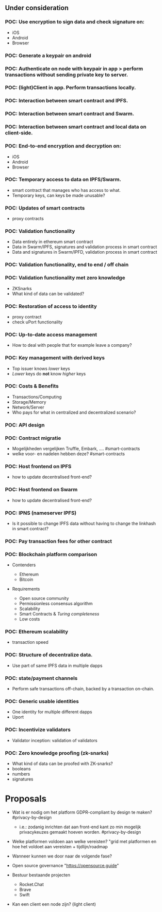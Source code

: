 ## Under consideration

### POC: Use encryption to sign data and check signature on:  
  - iOS
  - Android
  - Browser

### POC: Generate a keypair on android   
  
### POC: Authenticate on node with keypair in app > perform transactions without sending private key to server.
 
### POC: (light)Client in app. Perform transactions locally.

### POC: Interaction between smart contract and IPFS.

### POC: Interaction between smart contract and Swarm.

### POC: Interaction between smart contract and local data on client-side.

### POC: End-to-end encryption and decryption on:
  - iOS
  - Android
  - Browser

### POC: Temporary access to data on IPFS/Swarm.
  - smart contract that manages who has access to what.
  - Temporary keys, can keys be made unusable?

### POC: Updates of smart contracts
  - proxy contracts

### POC: Validation functionality
  - Data entirely in ethereum smart contract
  - Data in Swarm/IPFS, signatures and validation process in smart contract
  - Data and signatures in Swarm/IPFD, validation process in smart contract

### POC: Validation functionality, end to end / off chain

### POC: Validation functionality met zero knowledge
  - ZKSnarks
  - What kind of data can be validated?

### POC: Restoration of access to identity
  - proxy contract
  - check uPort functionality

### POC: Up-to-date access management
  - How to deal with people that for example leave a company?

### POC: Key management with derived keys
  - Top issuer knows *lower* keys
  - *Lower* keys do **not** know *higher* keys

### POC: Costs & Benefits
  - Transactions/Computing
  - Storage/Memory
  - Network/Server
  - Who pays for what in centralized and decentralized scenario?

### POC: API design
 
### POC: Contract migratie
  - Mogelijkheden vergelijken Truffle, Embark, .... #smart-contracts
  - welke voor- en nadelen hebben deze? #smart-contracts

### POC: Host frontend on IPFS
  - how to update decentralised front-end?

### POC: Host frontend on Swarm
  - how to update decentralised front-end?

### POC: IPNS (nameserver IPFS)
  - Is it possible to change IPFS data without having to change the linkhash in smart contract?

### POC: Pay transaction fees for other contract

### POC: Blockchain platform comparison
  - Contenders
    - Ethereum
    - Bitcoin

  - Requirements
    - Open source community
    - Permissionless consensus algorithm
    - Scalability
    - Smart Contracts & *Turing completeness*
    - Low costs

### POC: Ethereum scalability
  - transaction speed

### POC: Structure of decentralize data.
  - Use part of same IPFS data in multiple dapps

### POC: state/payment channels
  - Perform safe transactions off-chain, backed by a transaction on-chain. 

### POC: Generic usable identities
  - One identity for multiple different dapps
  - Uport

### POC: Incentivize validators
  - Validator inception: validation of validators

### POC: Zero knowledge proofing (zk-snarks)
  - What kind of data can be proofed with ZK-snarks?
  - booleans
  - numbers
  - signatures

# Proposals

  - Wat is er nodig om het platform GDPR-compliant by design te maken? #privacy-by-design
    - i.e.: zodanig inrichten dat aan front-end kant zo min mogelijk privacykeuzes gemaakt hoeven worden. #privacy-by-design

  - Welke platformen voldoen aan welke vereisten?
    "grid met platformen en hoe het voldoet aan vereisten + tijdlijn/roadmap
    
- Wanneer kunnen we door naar de volgende fase?

- Open source governance
"https://opensource.guide"
- Bestuur bestaande projecten
  - Rocket.Chat
  - Brave
  - Swift
- Kan een client een node zijn? (light client)

